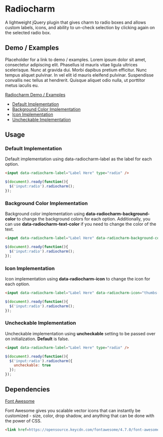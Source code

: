 # Radiocharm
A lightweight jQuery plugin that gives charm to radio boxes and allows custom labels, icons, and ability to un-check selection by clicking again on the selected radio box.

## Demo / Examples

Placeholder for a link to demo / examples.  Lorem ipsum dolor sit amet, consectetur adipiscing elit. Phasellus id mauris vitae ligula ultrices scelerisque. Nunc at gravida dui. Morbi dapibus pretium efficitur. Nunc tempus aliquet pulvinar. In vel elit id mauris eleifend pulvinar. Suspendisse convallis nec tellus at hendrerit. Quisque aliquet odio nulla, ut porttitor metus iaculis eu.

[Radiocharm Demo / Examples](http://www.site.com/radiocharm)

* [Default Implementation](http://www.site.com/radiocharm#default_implementation)
* [Background Color Implementation](http://www.site.com/radiocharm#background_color_implementation)
* [Icon Implementation](http://www.site.com/radiocharm#icon_implementation)
* [Uncheckable Implementation](http://www.site.com/radiocharm#uncheckable_implementation)

## Usage

### Default Implementation
Default implementation using data-radiocharm-label as the label for each option.

~~~ html
<input data-radiocharm-label="Label Here" type="radio" />
~~~

~~~ js
$(document).ready(function(){
  $('input:radio').radiocharm();
});
~~~

### Background Color Implementation
Background color implementation using **data-radiocharm-background-color** to change the background colors for each option. Additionally, you can use **data-radiocharm-text-color** if you need to change the color of the text.

~~~ html
<input data-radiocharm-label="Label Here" data-radiocharm-background-color="c9302c" type="radio" />
~~~

~~~ js
$(document).ready(function(){
  $('input:radio').radiocharm();
});
~~~

### Icon Implementation
Icon implementation using **data-radiocharm-icon** to change the icon for each option.

~~~ html
<input data-radiocharm-label="Label Here" data-radiocharm-icon="thumbs-up" type="radio" />
~~~

~~~ js
$(document).ready(function(){
  $('input:radio').radiocharm();
});
~~~

### Uncheckable Implementation
Uncheckable implementation using **uncheckable** setting to be passed over on initialization. **Default** is false.

~~~ html
<input data-radiocharm-label="Label Here" type="radio" />
~~~

~~~ js
$(document).ready(function(){
  $('input:radio').radiocharm({
    uncheckable: true
  });
});
~~~

## Dependencies

[Font Awesome](http://fontawesome.io)

Font Awesome gives you scalable vector icons that can instantly be customized - size, color, drop shadow, and anything that can be done with the power of CSS.

~~~ html
<link href=https://opensource.keycdn.com/fontawesome/4.7.0/font-awesome.min.css" rel="stylesheet" />
~~~
